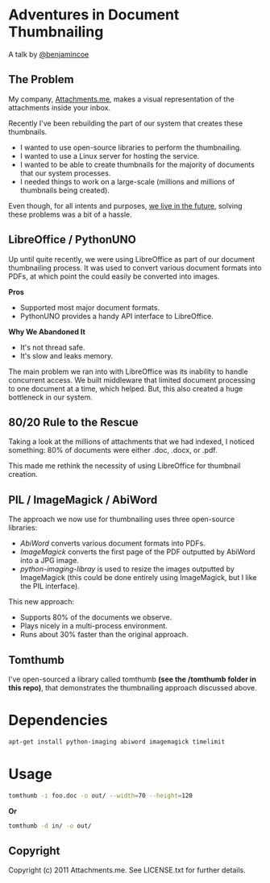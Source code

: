 Adventures in Document Thumbnailing
===================================

A talk by [@benjamincoe](http://twitter.com/#/benjamincoe)

The Problem
-----------

My company, [Attachments.me](http://attachments.me), makes a visual representation of the attachments inside your inbox.

Recently I've been rebuilding the part of our system that creates these thumbnails.

* I wanted to use open-source libraries to perform the thumbnailing.
* I wanted to use a Linux server for hosting the service.
* I wanted to be able to create thumbnails for the majority of documents that our system processes.
* I needed things to work on a large-scale (millions and millions of thumbnails being created).

Even though, for all intents and purposes, [we live in the future](http://www.baconnaise.com/), solving these problems was a bit of a hassle.

LibreOffice / PythonUNO
------------------------------------

Up until quite recently, we were using LibreOffice as part of our document thumbnailing process. It was used to convert various document formats into PDFs, at which point the could easily be converted into images.

**Pros**

* Supported most major document formats.
* PythonUNO provides a handy API interface to LibreOffice.

**Why We Abandoned It**

* It's not thread safe.
* It's slow and leaks memory.

The main problem we ran into with LibreOffice was its inability to handle concurrent access. We built middleware that limited document processing to one document at a time, which helped. But, this also created a huge bottleneck in our system.

80/20 Rule to the Rescue
------------------------

Taking a look at the millions of attachments that we had indexed, I noticed something: 80% of documents were either .doc, .docx, or .pdf.

This made me rethink the necessity of using LibreOffice for thumbnail creation.

PIL / ImageMagick / AbiWord
--------------------------

The approach we now use for thumbnailing uses three open-source libraries:

* _AbiWord_ converts various document formats into PDFs.
* _ImageMagick_ converts the first page of the PDF outputted by AbiWord into a JPG image.
* _python-imaging-libray_ is used to resize the images outputted by ImageMagick (this could be done entirely using ImageMagick, but I like the PIL interface).

This new approach:

* Supports 80% of the documents we observe.
* Plays nicely in a multi-process environment.
* Runs about 30% faster than the original approach.

Tomthumb
--------

I've open-sourced a library called tomthumb __(see the /tomthumb folder in this repo)__, that demonstrates the thumbnailing approach discussed above.


Dependencies
============

```bash
apt-get install python-imaging abiword imagemagick timelimit
```

Usage
=====

```bash
tomthumb -i foo.doc -o out/ --width=70 --height=120
```

__Or__

```bash
tomthumb -d in/ -o out/
```

Copyright
---------

Copyright (c) 2011 Attachments.me. See LICENSE.txt for further details.